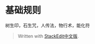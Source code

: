 
# 基础规则
树生印，石生咒，人传法，物行术，能化符

> Written with [StackEdit中文版](https://stackedit.cn/).
<!--stackedit_data:
eyJoaXN0b3J5IjpbNDAwMjM0OTddfQ==
-->